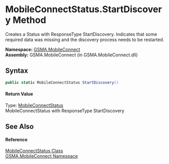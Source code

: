 MobileConnectStatus.StartDiscovery Method
=========================================
Creates a Status with ResponseType StartDiscovery. Indicates that some required data was missing and the discovery process needs to be restarted.

**Namespace:** [GSMA.MobileConnect][1]  
**Assembly:** GSMA.MobileConnect (in GSMA.MobileConnect.dll)

Syntax
------

```csharp
public static MobileConnectStatus StartDiscovery()
```

#### Return Value
Type: [MobileConnectStatus][2]  
MobileConnectStatus with ResponseType StartDiscovery

See Also
--------

#### Reference
[MobileConnectStatus Class][2]  
[GSMA.MobileConnect Namespace][1]  

[1]: ../README.md
[2]: README.md
[3]: ../../_icons/Help.png